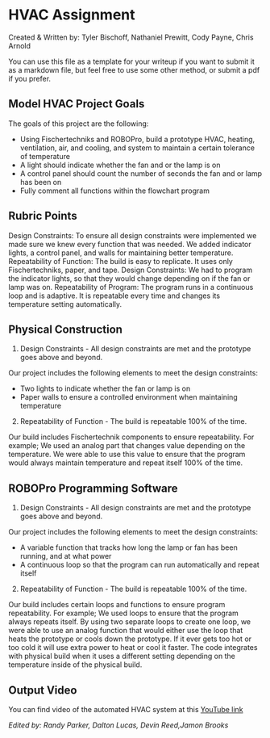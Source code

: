 # HVAC Assignment
Created & Written by: Tyler Bischoff, Nathaniel Prewitt, Cody Payne, Chris Arnold

 You can use this file as a template for your writeup if you want to submit it as a markdown file, but feel free to use some other method, or submit a pdf if you prefer.

## Model HVAC Project Goals
The goals of this project are the following:
* Using Fischertechniks and ROBOPro, build a prototype HVAC, heating, ventilation, air, and cooling, and system to maintain a certain tolerance of temperature
* A light should indicate whether the fan and or the lamp is on
* A control panel should count the number of seconds the fan and or lamp has been on
* Fully comment all functions within the flowchart program

## Rubric Points
Design Constraints: To ensure all design constraints were implemented we made sure we knew every function that was needed. We added indicator lights, a control panel, and walls for maintaining better temperature.
Repeatability of Function: The build is easy to replicate. It uses only Fischertechniks, paper, and tape.
Design Constraints: We had to program the indicator lights, so that they would change depending on if the fan or lamp was on.
Repeatability of Program: The program runs in a continuous loop and is adaptive. It is repeatable every time and changes its temperature setting automatically.

## Physical Construction
1. Design Constraints - All design constraints are met and the prototype goes above and beyond.

Our project includes the following elements to meet the design constraints:
* Two lights to indicate whether the fan or lamp is on
* Paper walls to ensure a controlled environment when maintaining temperature

2. Repeatability of Function - The build is repeatable 100% of the time.

Our build includes Fischertechnik components to ensure repeatability. For example;
We used an analog part that changes value depending on the temperature. We were able to use this value to ensure that the program would always maintain temperature and repeat itself 100% of the time.

## ROBOPro Programming Software
1. Design Constraints - All design constraints are met and the prototype goes above and beyond.

Our project includes the following elements to meet the design constraints:
* A variable function that tracks how long the lamp or fan has been running, and at what power
* A continuous loop so that the program can run automatically and repeat itself

2. Repeatability of Function - The build is repeatable 100% of the time.

Our build includes certain loops and functions to ensure program repeatability. For example;
We used loops to ensure that the program always repeats itself. By using two separate loops to create one loop, we were able to use an analog function that would either use the loop that heats the prototype or cools down the prototype. If it ever gets too hot or too cold it will use extra power to heat or cool it faster. 
The code integrates with physical build when it uses a different setting depending on the temperature inside of the physical build.

## Output Video
You can find video of the automated HVAC system at this [YouTube link](youtube.com/watch?v=o7CekxN9O8s)

_Edited by: Randy Parker, Dalton Lucas, Devin Reed,Jamon Brooks_


